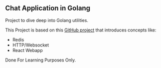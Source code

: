 ## Chat Application in Golang

Project to dive deep into Golang utilities.

This Project is based on this [GitHub project](https://github.com/schadokar/go-chat-app/tree/main) that introduces concepts like: <br />

- Redis <br />
- HTTP/Websocket <br />
- React Webapp <br />

Done For Learning Purposes Only.
